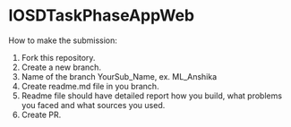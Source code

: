 # IOSDTaskPhaseAppWeb
How to make the submission:
1. Fork this repository.
2. Create a new branch.
3. Name of the branch YourSub_Name, ex. ML_Anshika
4. Create readme.md file in you branch.
5. Readme file should have detailed report how you build, what problems you faced and what sources you used.
6. Create PR.
